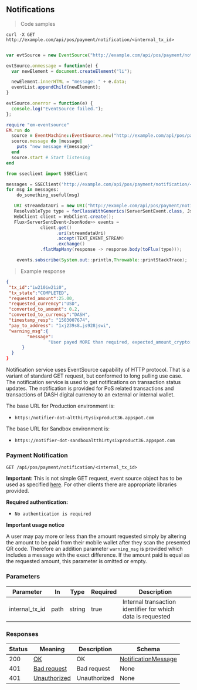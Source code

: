 ## Notifications

> Code samples

```shell
curl -X GET http://example.com/api/pos/payment/notification/<internal_tx_id>
```

```php

```

```javascript
var evtSource = new EventSource("http://example.com/api/pos/payment/notification/<internal_tx_id>", { withCredentials: true } );

evtSource.onmessage = function(e) {
  var newElement = document.createElement("li");

  newElement.innerHTML = "message: " + e.data;
  eventList.appendChild(newElement);
}

evtSource.onerror = function(e) {
  console.log("EventSource failed.");
};
```

```ruby
require "em-eventsource"
EM.run do
  source = EventMachine::EventSource.new("http://example.com/api/pos/payment/notification/<internal_tx_id>")
  source.message do |message|
    puts "new message #{message}"
  end
  source.start # Start listening
end
```

```python
from sseclient import SSEClient

messages = SSEClient('http://example.com/api/pos/payment/notification/<internal_tx_id>')
for msg in messages:
    do_something_useful(msg)
```

```java
   URI streamdataUri = new URI("http://example.com/api/pos/payment/notification/<internal_tx_id>");  
   ResolvableType type = forClassWithGenerics(ServerSentEvent.class, JsonNode.class);
   WebClient client = WebClient.create();
   Flux<ServerSentEvent<JsonNode>> events =
             client.get()
                   .uri(streamdataUri)
                   .accept(TEXT_EVENT_STREAM)
                   .exchange()
             .flatMapMany(response -> response.body(toFlux(type)));

    events.subscribe(System.out::println,Throwable::printStackTrace);
```


> Example response

```json
{
 "tx_id":"iw210iw21i0",
 "tx_state":"COMPLETED",
 "requested_amount":25.00,
 "requested_currency":"USD",
 "converted_to_amount": 0.2,
 "converted_to_currency":"DASH",
 "timestamp_resp": "1503007674",
 "pay_to_address": "1xj239s8…js928jswi",
 "warning_msg":{  
        "message":
                "User payed MORE than required, expected_amount_crypto: 0.056 expected_amount_fiat: 25.50, payed_amount_crypto: 0.0571 payed_amount_fiat: 27.25, difference_crypto: 0.0011 difference_fiat: 2.25"
      }
  }
}
```


Notification service uses EventSource capability of HTTP protocol. That is a variant of standard GET request, but conformed to long pulling use case. The notification service is used to get notifications on transaction status updates. The notification is provided for PoS related transactions and transactions of DASH digital currency to an external or internal wallet.

The base URL for Production environment is:

* `https:/notifier-dot-altthirtysixproduct36.appspot.com`

The base URL for Sandbox environment is:

* `https://notifier-dot-sandboxaltthirtysixproduct36.appspot.com`

### Payment Notification

`GET /api/pos/payment/notification/<internal_tx_id>`

**Important**: This is not simple GET request, event source object has to be used as specified [here](https://developer.mozilla.org/en-US/docs/Web/API/EventSource). For other clients there are appropriate libraries provided.

**Required authentication:**

   * `No authentication is required`

**Important usage notice**

A user may pay more or less than the amount requested simply by altering the amount to be paid from their mobile wallet after they scan the presented QR code. Therefore an addition parameter `warning_msg` is provided which includes a message with the exact difference. If the amount paid is equal as the requested amount, this parameter is omitted or empty.

<h3 id="getAllPaginatedUsingGET_4-internal_fiat_to_crypto">Parameters</h3>

|Parameter|In|Type|Required|Description|
|---|---|---|---|---|
|internal_tx_id|path|string|true|Internal transaction identifier for which data is requested|

<h3 id="poscreatenewpaymentrequest-responses">Responses</h3>

|Status|Meaning|Description|Schema|
|---|---|---|---|
|200|[OK](https://tools.ietf.org/html/rfc7231#section-6.3.1)|OK|[NotificationMessage](#tocNotificationMessage)|
|401|[Bad request](https://tools.ietf.org/html/rfc7235#section-3.1)|Bad request|None|
|401|[Unauthorized](https://tools.ietf.org/html/rfc7235#section-3.1)|Unauthorized|None|
